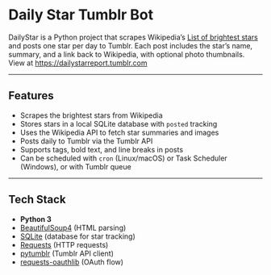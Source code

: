 # Daily Star Tumblr Bot

DailyStar is a Python project that scrapes Wikipedia’s [List of brightest stars](https://en.wikipedia.org/wiki/List_of_brightest_stars) and posts one star per day to Tumblr. Each post includes the star’s name, summary, and a link back to Wikipedia, with optional photo thumbnails.
View at https://dailystarreport.tumblr.com

---

## Features
- Scrapes the brightest stars from Wikipedia
- Stores stars in a local SQLite database with `posted` tracking
- Uses the Wikipedia API to fetch star summaries and images
- Posts daily to Tumblr via the Tumblr API
- Supports tags, bold text, and line breaks in posts
- Can be scheduled with `cron` (Linux/macOS) or Task Scheduler (Windows), or with Tumblr queue

---

## Tech Stack
- **Python 3**
- [BeautifulSoup4](https://www.crummy.com/software/BeautifulSoup/) (HTML parsing)
- [SQLite](https://www.sqlite.org/) (database for star tracking)
- [Requests](https://docs.python-requests.org/) (HTTP requests)
- [pytumblr](https://github.com/tumblr/pytumblr) (Tumblr API client)
- [requests-oauthlib](https://requests-oauthlib.readthedocs.io/) (OAuth flow)
